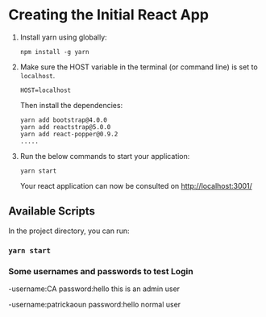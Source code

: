 
# Creating the Initial React App

1. Install yarn using globally:

    ```[bash]
    npm install -g yarn
    ```



3. Make sure the HOST variable in the terminal (or command line) is set to ```localhost```.

    ```[bash]
    HOST=localhost
    ```

    Then install the  dependencies:
 
    ```[bash]
    yarn add bootstrap@4.0.0
    yarn add reactstrap@5.0.0
    yarn add react-popper@0.9.2
    .....
    ```

4. Run the below commands to start your application:

    ```[bash]
    yarn start
    ```

    Your react application can now be consulted on [http://localhost:3001/](http://localhost:3001/)





## Available Scripts

In the project directory, you can run:

### `yarn start`

### Some usernames and passwords to test Login

-username:CA
password:hello
this is an admin user

-username:patrickaoun
password:hello
normal user
